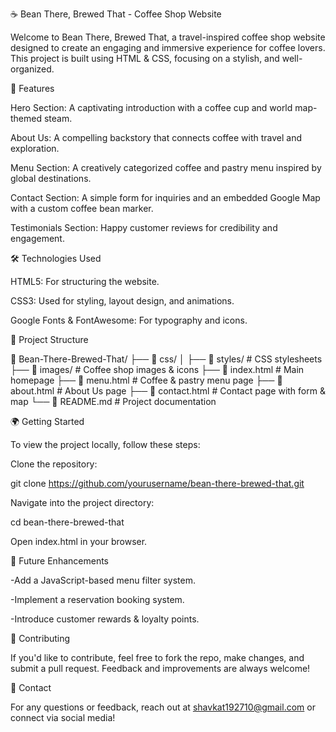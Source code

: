 ☕ Bean There, Brewed That - Coffee Shop Website

Welcome to Bean There, Brewed That, a travel-inspired coffee shop website designed to create an engaging and immersive experience for coffee lovers. This project is built using HTML & CSS, focusing on a stylish, and well-organized.

🚀 Features

Hero Section: A captivating introduction with a coffee cup and world map-themed steam.

About Us: A compelling backstory that connects coffee with travel and exploration.

Menu Section: A creatively categorized coffee and pastry menu inspired by global destinations.

Contact Section: A simple form for inquiries and an embedded Google Map with a custom coffee bean marker.

Testimonials Section: Happy customer reviews for credibility and engagement.

🛠️ Technologies Used

HTML5: For structuring the website.

CSS3: Used for styling, layout design, and animations.

Google Fonts & FontAwesome: For typography and icons.

📂 Project Structure

📁 Bean-There-Brewed-That/
├── 📁 css/
│ ├── 📁 styles/ # CSS stylesheets
├── 📁 images/ # Coffee shop images & icons
├── 📄 index.html # Main homepage
├── 📄 menu.html # Coffee & pastry menu page
├── 📄 about.html # About Us page
├── 📄 contact.html # Contact page with form & map
└── 📄 README.md # Project documentation

🌍 Getting Started

To view the project locally, follow these steps:

Clone the repository:

git clone https://github.com/yourusername/bean-there-brewed-that.git

Navigate into the project directory:

cd bean-there-brewed-that

Open index.html in your browser.

🎨 Future Enhancements

-Add a JavaScript-based menu filter system.

-Implement a reservation booking system.

-Introduce customer rewards & loyalty points.

📌 Contributing

If you'd like to contribute, feel free to fork the repo, make changes, and submit a pull request. Feedback and improvements are always welcome!

📧 Contact

For any questions or feedback, reach out at shavkat192710@gmail.com or connect via social media!

